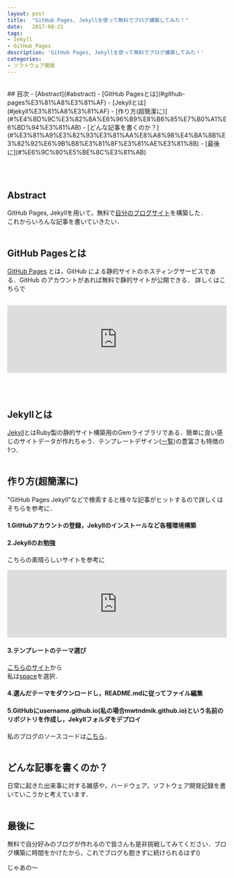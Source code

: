 ```yaml
---
layout: post
title:  "GitHub Pages, Jekyllを使って無料でブログ構築してみた！"
date:   2017-08-21
tags:
- Jekyll
- GitHub_Pages
description: 'GitHub Pages, Jekyllを使って無料でブログ構築してみた！'
categories:
- ソフトウェア開発
---
```

<br />
## 目次
<!-- START doctoc generated TOC please keep comment here to allow auto update -->
<!-- DON'T EDIT THIS SECTION, INSTEAD RE-RUN doctoc TO UPDATE -->
- [Abstract](#abstract)
- [GitHub Pagesとは](#github-pages%E3%81%A8%E3%81%AF)
- [Jekyllとは](#jekyll%E3%81%A8%E3%81%AF)
- [作り方(超簡潔に)](#%E4%BD%9C%E3%82%8A%E6%96%B9%E8%B6%85%E7%B0%A1%E6%BD%94%E3%81%AB)
- [どんな記事を書くのか？](#%E3%81%A9%E3%82%93%E3%81%AA%E8%A8%98%E4%BA%8B%E3%82%92%E6%9B%B8%E3%81%8F%E3%81%AE%E3%81%8B)
- [最後に](#%E6%9C%80%E5%BE%8C%E3%81%AB)

<!-- END doctoc generated TOC please keep comment here to allow auto update -->
<br /><br />
## Abstract
GitHub Pages, Jekyllを用いて，無料で[自分のブログサイト](https://mwtndmik.github.io)を構築した．  
これからいろんな記事を書いていきたい．
<br /><br />

## GitHub Pagesとは
[GitHub Pages](https://pages.github.com) とは，GitHub による静的サイトのホスティングサービスである．GitHub のアカウントがあれば無料で静的サイトが公開できる．
詳しくはこちらで
<CENTER>
<iframe class="hatenablogcard" style="width:100%;height:155px;margin:15px 0;max-width:680px;" title="GitHub Pagesホスティングサービス（ほぼ）完全活用ガイド | ゆっくりと…" src="https://hatenablog-parts.com/embed?url=http://tokkono.cute.coocan.jp/blog/slow/index.php/programming/github-pages-almost-perfect-guide/" frameborder="0" scrolling="no"></iframe>
</CENTER>
<br /><br />

## Jekyllとは
[Jekyll](https://jekyllrb-ja.github.io)とはRuby製の静的サイト構築用のGemライブラリである．簡単に良い感じのサイトデータが作れちゃう．テンプレートデザイン([一覧](http://jekyllthemes.org/))の豊富さも特徴の1つ．
<br /><br />

## 作り方(超簡潔に)
"GitHub Pages Jekyll"などで検索すると様々な記事がヒットするので詳しくはそちらを参考に．
#### 1.GitHubアカウントの登録，Jekyllのインストールなど各種環境構築
#### 2.Jekyllのお勉強
こちらの素晴らしいサイトを参考に
<CENTER>
<iframe class="hatenablogcard" style="width:100%;height:155px;margin:0 auto; max-width:680px;" title="Jekyllいつやるの？ジキやルの？今でしょ！" src="https://hatenablog-parts.com/embed?url=http://melborne.github.io/2013/05/20/now-the-time-to-start-jekyll/" frameborder="0" scrolling="no"></iframe>
</CENTER>

#### 3.テンプレートのテーマ選び
[こちらのサイト](http://jekyllthemes.org)から  
私は[space](http://jekyllthemes.org/themes/space-jekyll-template/)を選択．
#### 4.選んだテーマをダウンロードし，README.mdに従ってファイル編集
#### 5.GitHubにusername.github.io(私の場合mwtndmik.github.io)という名前のリポジトリを作成し，Jekyllフォルダをデプロイ
私のブログのソースコードは[こちら](https://github.com/mwtndmik/mwtndmik.github.io)．
<br /><br />

## どんな記事を書くのか？
日常に起きた出来事に対する雑感や，ハードウェア，ソフトウェア開発記録を書いていこうかと考えています．
<br /><br />

## 最後に
無料で自分好みのブログが作れるので皆さんも是非挑戦してみてください．ブログ構築に時間をかけたから，これでブログも飽きずに続けられるはず()

じゃあの〜
